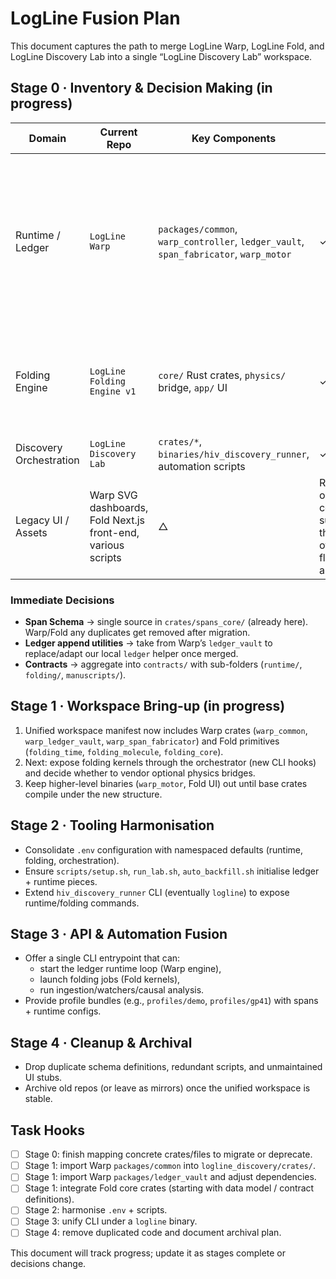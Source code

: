 # LogLine Fusion Plan

This document captures the path to merge LogLine Warp, LogLine Fold, and LogLine Discovery Lab into a single “LogLine Discovery Lab” workspace.

## Stage 0 · Inventory & Decision Making (in progress)

| Domain | Current Repo | Key Components | Must Keep? | Notes |
| --- | --- | --- | --- | --- |
| Runtime / Ledger | `LogLine Warp` | `packages/common`, `warp_controller`, `ledger_vault`, `span_fabricator`, `warp_motor` | ✓ | Provides span ledger semantics, rollback tools, REPL. `common` and `ledger_vault` contain types we should ingest. REPL binaries can be optional features. |
| Folding Engine | `LogLine Folding Engine v1` | `core/` Rust crates, `physics/` bridge, `app/` UI | ✓ | Keep core folding kernels + contract definitions; UI/assets become optional. |
| Discovery Orchestration | `LogLine Discovery Lab` | `crates/*`, `binaries/hiv_discovery_runner`, automation scripts | ✓ | Already the integration backbone. |
| Legacy UI / Assets | Warp SVG dashboards, Fold Next.js front-end, various scripts | △ | Retain only if we commit to supporting them; otherwise flag for archival. |

### Immediate Decisions
- **Span Schema** → single source in `crates/spans_core/` (already here). Warp/Fold any duplicates get removed after migration.
- **Ledger append utilities** → take from Warp’s `ledger_vault` to replace/adapt our local `ledger` helper once merged.
- **Contracts** → aggregate into `contracts/` with sub-folders (`runtime/`, `folding/`, `manuscripts/`).

## Stage 1 · Workspace Bring-up (in progress)
1. Unified workspace manifest now includes Warp crates (`warp_common`, `warp_ledger_vault`, `warp_span_fabricator`) and Fold primitives (`folding_time`, `folding_molecule`, `folding_core`).
2. Next: expose folding kernels through the orchestrator (new CLI hooks) and decide whether to vendor optional physics bridges.
3. Keep higher-level binaries (`warp_motor`, Fold UI) out until base crates compile under the new structure.

## Stage 2 · Tooling Harmonisation
- Consolidate `.env` configuration with namespaced defaults (runtime, folding, orchestration).
- Ensure `scripts/setup.sh`, `run_lab.sh`, `auto_backfill.sh` initialise ledger + runtime pieces.
- Extend `hiv_discovery_runner` CLI (eventually `logline`) to expose runtime/folding commands.

## Stage 3 · API & Automation Fusion
- Offer a single CLI entrypoint that can:
  - start the ledger runtime loop (Warp engine),
  - launch folding jobs (Fold kernels),
  - run ingestion/watchers/causal analysis.
- Provide profile bundles (e.g., `profiles/demo`, `profiles/gp41`) with spans + runtime configs.

## Stage 4 · Cleanup & Archival
- Drop duplicate schema definitions, redundant scripts, and unmaintained UI stubs.
- Archive old repos (or leave as mirrors) once the unified workspace is stable.

## Task Hooks
- [ ] Stage 0: finish mapping concrete crates/files to migrate or deprecate.
- [ ] Stage 1: import Warp `packages/common` into `logline_discovery/crates/`.
- [ ] Stage 1: import Warp `packages/ledger_vault` and adjust dependencies.
- [ ] Stage 1: integrate Fold core crates (starting with data model / contract definitions).
- [ ] Stage 2: harmonise `.env` + scripts.
- [ ] Stage 3: unify CLI under a `logline` binary.
- [ ] Stage 4: remove duplicated code and document archival plan.

This document will track progress; update it as stages complete or decisions change.

